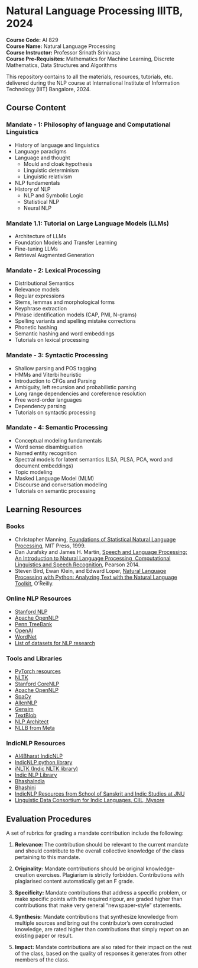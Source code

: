 # Natural Language Processing IIITB, 2024

**Course Code:** AI 829  
**Course Name:** Natural Language Processing  
**Course Instructor:** Professor Srinath Srinivasa  
**Course Pre-Requisites:** Mathematics for Machine Learning, Discrete Mathematics, Data Structures and Algorithms

This repository contains to all the materials, resources, tutorials, etc. delivered during the NLP course at 
International Institute of Information Technology (IIIT) Bangalore, 2024.

## Course Content
### Mandate - 1: Philosophy of language and Computational Linguistics 
- History of language and linguistics
- Language paradigms 
- Language and thought
  - Mould and cloak hypothesis
  - Linguistic determinism
  - Linguistic relativism 
- NLP fundamentals 
- History of NLP
  - NLP and Symbolic Logic
  - Statistical NLP
  - Neural NLP

### Mandate 1.1: Tutorial on Large Language Models (LLMs)
- Architecture of LLMs 
- Foundation Models and Transfer Learning 
- Fine-tuning LLMs 
- Retrieval Augmented Generation 

### Mandate - 2: Lexical Processing 
- Distributional Semantics 
- Relevance models 
- Regular expressions 
- Stems, lemmas and morphological forms 
- Keyphrase extraction 
- Phrase identification models (CAP, PMI, N-grams) 
- Spelling variants and spelling mistake corrections
- Phonetic hashing 
- Semantic hashing and word embeddings 
- Tutorials on lexical processing

### Mandate - 3: Syntactic Processing 
- Shallow parsing and POS tagging 
- HMMs and Viterbi heuristic
- Introduction to CFGs and Parsing 
- Ambiguity, left recursion and probabilistic parsing 
- Long range dependencies and coreference resolution 
- Free word-order languages 
- Dependency parsing 
- Tutorials on syntactic processing 

### Mandate - 4: Semantic Processing 
- Conceptual modeling fundamentals
- Word sense disambiguation 
- Named entity recognition 
- Spectral models for latent semantics (LSA, PLSA, PCA, word and document embeddings) 
- Topic modeling 
- Masked Language Model (MLM)
- Discourse and conversation modeling 
- Tutorials on semantic processing 


## Learning Resources
### Books
- Christopher Manning, [Foundations of Statistical Natural Language Processing](https://nlp.stanford.edu/fsnlp/), MIT Press, 1999.
- Dan Jurafsky and James H. Martin, [Speech and Language Processing: An Introduction to Natural Language Processing, Computational Linguistics and Speech Recognition](https://web.stanford.edu/~jurafsky/slp3/), Pearson 2014.
- Steven Bird, Ewan Klein, and Edward Loper,  [Natural Language Processing with Python: Analyzing Text with the Natural Language Toolkit](http://www.nltk.org/book/), O’Reilly. 

### Online NLP Resources
- [Stanford NLP](https://nlp.stanford.edu/)
- [Apache OpenNLP](https://opennlp.apache.org/)
- [Penn TreeBank](https://paperswithcode.com/dataset/penn-treebank)
- [OpenAI](https://openai.com/)
- [WordNet](https://wordnet.princeton.edu/)
- [List of datasets for NLP research](https://en.wikipedia.org/wiki/List_of_datasets_for_machine-learning_research#Text_data)

### Tools and Libraries
- [PyTorch resources](https://www.ritchieng.com/the-incredible-pytorch/)
- [NLTK](https://www.nltk.org/)
- [Stanford CoreNLP](https://stanfordnlp.github.io/CoreNLP/)
- [Apache OpenNLP](https://opennlp.apache.org/)
- [SpaCy](https://spacy.io/)
- [AllenNLP](https://allennlp.org/)
- [Gensim](https://radimrehurek.com/gensim/)
- [TextBlob](https://textblob.readthedocs.io/en/dev/)
- [NLP Architect](https://intellabs.github.io/nlp-architect/)
- [NLLB from Meta](https://ai.meta.com/research/no-language-left-behind/)

### IndicNLP Resources
- [AI4Bharat IndicNLP](https://indicnlp.ai4bharat.org/home/)
- [IndicNLP python library](https://pypi.org/project/indic-nlp-library/)
- [iNLTK (Indic NLTK library)](https://github.com/goru001/inltk)
- [Indic NLP Library](http://anoopkunchukuttan.github.io/indic_nlp_library/)
- [BhashaIndia](https://www.microsoft.com/en-in/bhashaindia/)
- [Bhashini](https://bhashini.gov.in/en/)
- [IndicNLP Resources from School of Sanskrit and Indic Studies at JNU](http://sanskrit.jnu.ac.in/index.jsp)
- [Linguistic Data Consortium for Indic Languages, CIIL, Mysore](https://ldcil.org)

## Evaluation Procedures
A set of rubrics for grading a mandate contribution include the following: 
1. **Relevance:** The contribution should be relevant to the current mandate and should contribute to the overall 
    collective knowledge of the class pertaining to this mandate.  


2. **Originality:** Mandate contributions should be original knowledge-creation exercises. Plagiarism is strictly 
    forbidden. Contributions with plagiarised content automatically get an F grade.


3. **Specificity:** Mandate contributions that address a specific problem, or make specific points with the required 
    rigour, are graded higher than contributions that make very general “newspaper-style” statements.


4. **Synthesis:** Mandate contributions that synthesize knowledge from multiple sources and bring out the contributor’s 
    own constructed knowledge, are rated higher than contributions that simply report on an existing paper or result.


5. **Impact:** Mandate contributions are also rated for their impact on the rest of the class, based on the quality of 
    responses it generates from other members of the class. 